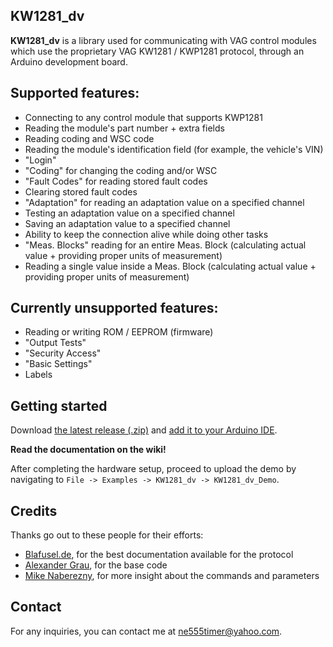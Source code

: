 ## KW1281_dv
**KW1281_dv** is a library used for communicating with VAG control modules which use the proprietary VAG KW1281 / KWP1281 protocol, through an Arduino development board.

## Supported features:
- Connecting to any control module that supports KWP1281
- Reading the module's part number + extra fields
- Reading coding and WSC code
- Reading the module's identification field (for example, the vehicle's VIN)
- "Login"
- "Coding" for changing the coding and/or WSC
- "Fault Codes" for reading stored fault codes
- Clearing stored fault codes
- "Adaptation" for reading an adaptation value on a specified channel
- Testing an adaptation value on a specified channel
- Saving an adaptation value to a specified channel
- Ability to keep the connection alive while doing other tasks
- "Meas. Blocks" reading for an entire Meas. Block (calculating actual value + providing proper units of measurement)
- Reading a single value inside a Meas. Block (calculating actual value + providing proper units of measurement)

## Currently unsupported features:
- Reading or writing ROM / EEPROM (firmware)
- "Output Tests"
- "Security Access"
- "Basic Settings"
- Labels

## Getting started
Download [the latest release (.zip)](https://github.com/domnulvlad/KW1281_dv/releases/latest) and [add it to your Arduino IDE](https://docs.arduino.cc/software/ide-v1/tutorials/installing-libraries#importing-a-zip-library).

**Read the documentation on the wiki!**

After completing the hardware setup, proceed to upload the demo by navigating to `File -> Examples -> KW1281_dv -> KW1281_dv_Demo`.

## Credits
Thanks go out to these people for their efforts:
* [Blafusel.de](https://www.blafusel.de/obd/obd2_kw1281.html), for the best documentation available for the protocol
* [Alexander Grau](http://grauonline.de/wordpress/?p=74), for the base code
* [Mike Naberezny](https://github.com/mnaberez/vwradio/blob/main/kwp1281_tool/firmware/kwp1281.h), for more insight about the commands and parameters

## Contact
For any inquiries, you can contact me at [ne555timer@yahoo.com](mailto:ne555timer@yahoo.com).
